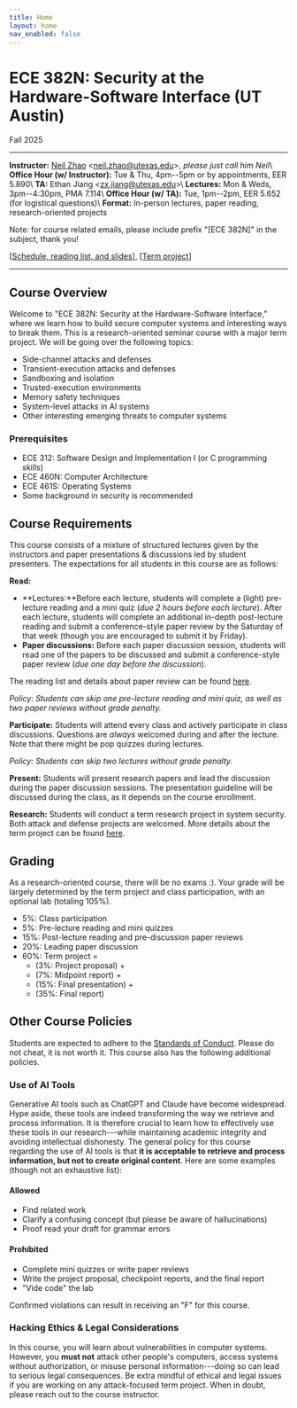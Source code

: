 ```yaml
---
title: Home
layout: home
nav_enabled: false
---
```


# ECE 382N: Security at the Hardware-Software Interface (UT Austin)
<p class="year-tag">Fall 2025</p>
<hr>

**Instructor:** [Neil Zhao](https://zzrcxb.me) <[neil.zhao@utexas.edu](mailto:neil.zhao@utexas.edu)>, *please just call him Neil*\\
**Office Hour (w/ Instructor):** Tue & Thu, 4pm--5pm or by appointments, EER 5.890\\
**TA:** Ethan Jiang <[zx.jiang@utexas.edu](mailto:zx.jiang@utexas.edu)>\\
**Lectures:** Mon & Weds, 3pm--4:30pm, PMA 7.114\\
**Office Hour (w/ TA):** Tue, 1pm--2pm, EER 5.652 (for logistical questions)\\
**Format:** In-person lectures, paper reading, research-oriented projects

<p class="ut-color">
Note: for course related emails, please include prefix "[ECE 382N]" in the subject, thank you!
</p>

[[Schedule, reading list, and slides](/schedule)], [[Term project](/project)]

<hr>

## Course Overview

Welcome to "ECE 382N: Security at the Hardware-Software Interface,"
where we learn how to build secure computer systems and interesting ways to break them.
This is a research-oriented seminar course with a major term project.
We will be going over the following topics:
* Side-channel attacks and defenses
* Transient-execution attacks and defenses
* Sandboxing and isolation
* Trusted-execution environments
* Memory safety techniques
* System-level attacks in AI systems
* Other interesting emerging threats to computer systems



### Prerequisites
- ECE 312: Software Design and Implementation I (or C programming skills)
- ECE 460N: Computer Architecture
- ECE 461S: Operating Systems
- Some background in security is recommended

## Course Requirements
This course consists of a mixture of structured lectures given by the instructors
and paper presentations & discussions led by student presenters.
The expectations for all students in this course are as follows:

**Read:**
* **Lectures:**Before each lecture, students will complete a (light) pre-lecture reading and a mini quiz (*due 2 hours before each lecture*).
After each lecture, students will complete an additional in-depth post-lecture reading and
submit a conference-style paper review by the Saturday of that week (though you are encouraged to submit it by Friday).
* **Paper discussions:** Before each paper discussion session, students will read one of the papers to be discussed and submit a conference-style paper review (*due one day before the discussion*).

The reading list and details about paper review can be found [here](/schedule).

*Policy: Students can skip one pre-lecture reading and mini quiz, as well as two paper reviews without grade penalty.*

**Participate:** Students will attend every class and actively participate in class discussions.
Questions are *always* welcomed during and after the lecture.
Note that there might be pop quizzes during lectures.

*Policy: Students can skip two lectures without grade penalty.*

**Present:** Students will present research papers and lead the discussion during the paper discussion sessions. The presentation guideline will be discussed during the class, as it depends on the course enrollment.

**Research:** Students will conduct a term research project in system security.
Both attack and defense projects are welcomed.
More details about the term project can be found [here](/project).

## Grading

As a research-oriented course, there will be no exams :).
Your grade will be largely determined by the term project and class participation,
with an optional lab (totaling 105%).
* 5%: Class participation
* 5%: Pre-lecture reading and mini quizzes
* 15%: Post-lecture reading and pre-discussion paper reviews
* 20%: Leading paper discussion
* 60%: Term project =
    * (3%: Project proposal) +
    * (7%: Midpoint report) +
    * (15%: Final presentation) +
    * (35%: Final report)


## Other Course Policies
Students are expected to adhere to the [Standards of Conduct](https://deanofstudents.utexas.edu/conduct/standardsofconduct.php).
Please do not cheat, it is not worth it.
This course also has the following additional policies.

### Use of AI Tools
Generative AI tools such as ChatGPT and Claude have become widespread.
Hype aside, these tools are indeed transforming the way we retrieve and process information.
It is therefore crucial to learn how to effectively use these tools in our research---while maintaining academic integrity and avoiding intellectual dishonesty.
The general policy for this course regarding the use of AI tools is that **it is acceptable to retrieve and process information, but not to create original content**.
Here are some examples (though not an exhaustive list):

#### Allowed
<ul>
<li class="allowed">Find related work</li>
<li class="allowed">Clarify a confusing concept (but please be aware of hallucinations)</li>
<li class="allowed">Proof read your draft for grammar errors</li>
</ul>

#### Prohibited
<ul>
<li class="blocked">Complete mini quizzes or write paper reviews</li>
<li class="blocked">Write the project proposal, checkpoint reports, and the final report</li>
<li class="blocked">"Vide code" the lab</li>
</ul>

Confirmed violations can result in receiving an "F" for this course.

### Hacking Ethics & Legal Considerations
In this course, you will learn about vulnerabilities in computer systems.
However, you **must not** attack other people's computers, access systems without authorization,
or misuse personal information---doing so can lead to serious legal consequences.
Be extra mindful of ethical and legal issues if you are working on any attack-focused term project.
When in doubt, please reach out to the course instructor.

